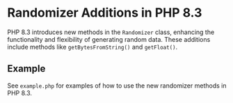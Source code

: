 # Randomizer Additions in PHP 8.3

PHP 8.3 introduces new methods in the `Randomizer` class, enhancing the functionality and flexibility of generating random data. These additions include methods like `getBytesFromString()` and `getFloat()`.

## Example

See `example.php` for examples of how to use the new randomizer methods in PHP 8.3.
